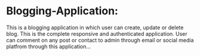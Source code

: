 # Blogging-Application:
This is a blogging application in which user can create, update or delete blog. This is the complete responsive and authenticated  application. User can comment on any post or contact to admin through email or social media platfrom through this application...
